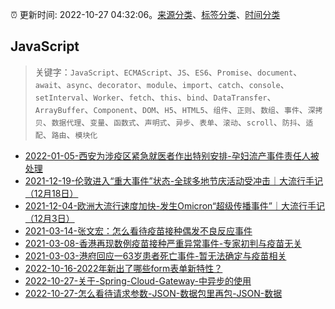 :alarm_clock: 更新时间: 2022-10-27 04:32:06。[来源分类](../README.md)、[标签分类](../TAGS.md)、[时间分类](../TIMELINE.md)

## JavaScript


> 关键字：`JavaScript`、`ECMAScript`、`JS`、`ES6`、`Promise`、`document`、`await`、`async`、`decorator`、`module`、`import`、`catch`、`console`、`setInterval`、`Worker`、`fetch`、`this`、`bind`、`DataTransfer`、`ArrayBuffer`、`Component`、`DOM`、`H5`、`HTML5`、`组件`、`正则`、`数组`、`事件`、`深拷贝`、`数据代理`、`变量`、`函数式`、`声明式`、`异步`、`表单`、`滚动`、`scroll`、`防抖`、`适配`、`路由`、`模块化`



- [2022-01-05-西安为涉疫区紧急就医者作出特别安排-孕妇流产事件责任人被处理](https://m.caixin.com/m/2022-01-05/101826298.html) 
- [2021-12-19-伦敦进入“重大事件”状态-全球多地节庆活动受冲击｜大流行手记（12月18日）](https://m.caixin.com/m/2021-12-19/101819673.html) 
- [2021-12-04-欧洲大流行速度加快-发生Omicron“超级传播事件”｜大流行手记（12月3日）](https://m.caixin.com/m/2021-12-04/101813688.html) 
- [2021-03-14-张文宏：怎么看待疫苗接种偶发不良反应事件](https://opinion.caixin.com/m/2021-03-14/101675088.html) 
- [2021-03-08-香港再现数例疫苗接种严重异常事件-专家初判与疫苗无关](https://china.caixin.com/m/2021-03-08/101672619.html) 
- [2021-03-03-港府回应一63岁患者死亡事件-暂无法确定与疫苗相关](https://m.caixin.com/m/2021-03-03/101670052.html) 
- [2022-10-16-2022年新出了哪些form表单新特性？](https://www.zhangxinxu.com/wordpress/2022/10/2022-new-form-property/) 
- [2022-10-27-关于-Spring-Cloud-Gateway-中异步的使用](https://www.v2ex.com/t/890295) 
- [2022-10-27-怎么看待请求参数-JSON-数据包里再包-JSON-数据](https://www.v2ex.com/t/890284) 